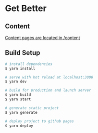 # Get Better

## Content

[Content pages are located in /content](content)

## Build Setup

```bash
# install dependencies
$ yarn install

# serve with hot reload at localhost:3000
$ yarn dev

# build for production and launch server
$ yarn build
$ yarn start

# generate static project
$ yarn generate

# deploy project to github pages
$ yarn deploy
```
